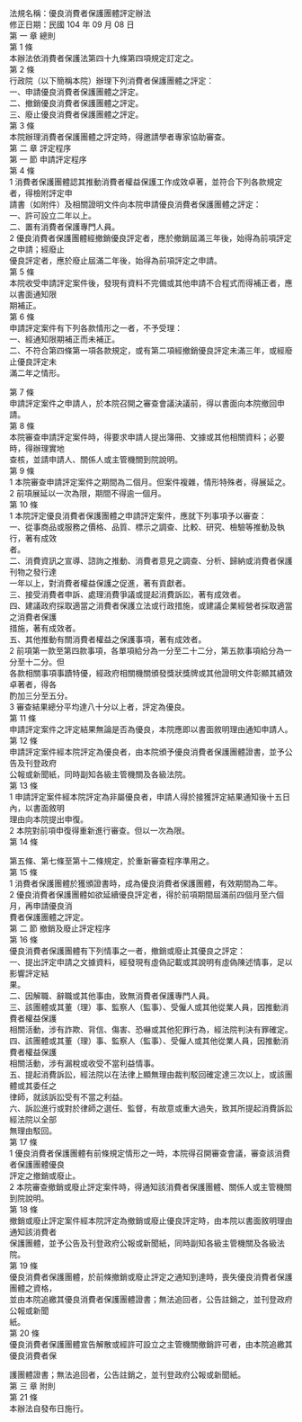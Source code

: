 法規名稱：優良消費者保護團體評定辦法  
修正日期：民國 104 年 09 月 08 日  
第 一 章 總則  
第 1 條  
本辦法依消費者保護法第四十九條第四項規定訂定之。  
第 2 條  
行政院（以下簡稱本院）辦理下列消費者保護團體之評定：  
一、申請優良消費者保護團體之評定。  
二、撤銷優良消費者保護團體之評定。  
三、廢止優良消費者保護團體之評定。  
第 3 條  
本院辦理消費者保護團體之評定時，得邀請學者專家協助審查。  
第 二 章 評定程序  
第 一 節 申請評定程序  
第 4 條  
1 消費者保護團體認其推動消費者權益保護工作成效卓著，並符合下列各款規定者，得檢附評定申  
請書（如附件）及相關證明文件向本院申請優良消費者保護團體之評定：  
一、許可設立二年以上。  
二、置有消費者保護專門人員。  
2 優良消費者保護團體經撤銷優良評定者，應於撤銷屆滿三年後，始得為前項評定之申請；經廢止  
優良評定者，應於廢止屆滿二年後，始得為前項評定之申請。  
第 5 條  
本院收受申請評定案件後，發現有資料不完備或其他申請不合程式而得補正者，應以書面通知限  
期補正。  
第 6 條  
申請評定案件有下列各款情形之一者，不予受理：  
一、經通知限期補正而未補正。  
二、不符合第四條第一項各款規定，或有第二項經撤銷優良評定未滿三年，或經廢止優良評定未  
滿二年之情形。  


第 7 條  
申請評定案件之申請人，於本院召開之審查會議決議前，得以書面向本院撤回申請。  
第 8 條  
本院審查申請評定案件時，得要求申請人提出簿冊、文據或其他相關資料；必要時，得辦理實地  
查核，並請申請人、關係人或主管機關到院說明。  
第 9 條  
1 本院審查申請評定案件之期間為二個月。但案件複雜，情形特殊者，得展延之。  
2 前項展延以一次為限，期間不得逾一個月。  
第 10 條  
1 本院評定優良消費者保護團體之申請評定案件，應就下列事項予以審查：  
一、從事商品或服務之價格、品質、標示之調查、比較、研究、檢驗等推動及執行，著有成效  
者。  
二、消費資訊之宣導、諮詢之推動、消費者意見之調查、分析、歸納或消費者保護刊物之發行達  
一年以上，對消費者權益保護之促進，著有貢獻者。  
三、接受消費者申訴、處理消費爭議或提起消費訴訟，著有成效者。  
四、建議政府採取適當之消費者保護立法或行政措施，或建議企業經營者採取適當之消費者保護  
措施，著有成效者。  
五、其他推動有關消費者權益之保護事項，著有成效者。  
2 前項第一款至第四款事項，各單項給分為一分至二十二分，第五款事項給分為一分至十二分。但  
各款相關事項事蹟特優，經政府相關機關頒發獎狀獎牌或其他證明文件彰顯其績效卓著者，得各  
酌加三分至五分。  
3 審查結果總分平均達八十分以上者，評定為優良。  
第 11 條  
申請評定案件之評定結果無論是否為優良，本院應即以書面敘明理由通知申請人。  
第 12 條  
申請評定案件經本院評定為優良者，由本院頒予優良消費者保護團體證書，並予公告及刊登政府  
公報或新聞紙，同時副知各級主管機關及各級法院。  
第 13 條  
1 申請評定案件經本院評定為非屬優良者，申請人得於接獲評定結果通知後十五日內，以書面敘明  
理由向本院提出申復。  
2 本院對前項申復得重新進行審查。但以一次為限。  
第 14 條  


第五條、第七條至第十二條規定，於重新審查程序準用之。  
第 15 條  
1 消費者保護團體於獲頒證書時，成為優良消費者保護團體，有效期間為二年。  
2 優良消費者保護團體如欲延續優良評定者，得於前項期間屆滿前四個月至六個月，再申請優良消  
費者保護團體之評定。  
第 二 節 撤銷及廢止評定程序  
第 16 條  
優良消費者保護團體有下列情事之一者，撤銷或廢止其優良之評定：  
一、提出評定申請之文據資料，經發現有虛偽記載或其說明有虛偽陳述情事，足以影響評定結  
果。  
二、因解職、辭職或其他事由，致無消費者保護專門人員。  
三、該團體或其董（理）事、監察人（監事）、受僱人或其他從業人員，因推動消費者權益保護  
相關活動，涉有詐欺、背信、傷害、恐嚇或其他犯罪行為，經法院判決有罪確定。  
四、該團體或其董（理）事、監察人（監事）、受僱人或其他從業人員，因推動消費者權益保護  
相關活動，涉有漏稅或收受不當利益情事。  
五、提起消費訴訟，經法院以在法律上顯無理由裁判駁回確定達三次以上，或該團體或其委任之  
律師，就該訴訟受有不當之利益。  
六、訴訟進行或對於律師之選任、監督，有故意或重大過失，致其所提起消費訴訟經法院以全部  
無理由駁回。  
第 17 條  
1 優良消費者保護團體有前條規定情形之一時，本院得召開審查會議，審查該消費者保護團體優良  
評定之撤銷或廢止。  
2 本院審查撤銷或廢止評定案件時，得通知該消費者保護團體、關係人或主管機關到院說明。  
第 18 條  
撤銷或廢止評定案件經本院評定為撤銷或廢止優良評定時，由本院以書面敘明理由通知該消費者  
保護團體，並予公告及刊登政府公報或新聞紙，同時副知各級主管機關及各級法院。  
第 19 條  
優良消費者保護團體，於前條撤銷或廢止評定之通知到達時，喪失優良消費者保護團體之資格，  
並由本院追繳其優良消費者保護團體證書；無法追回者，公告註銷之，並刊登政府公報或新聞  
紙。  
第 20 條  
優良消費者保護團體宣告解散或經許可設立之主管機關撤銷許可者，由本院追繳其優良消費者保  


護團體證書；無法追回者，公告註銷之，並刊登政府公報或新聞紙。  
第 三 章 附則  
第 21 條  
本辦法自發布日施行。  


